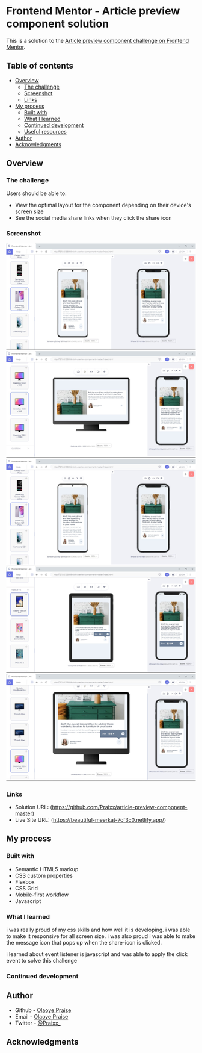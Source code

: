 # Frontend Mentor - Article preview component solution

This is a solution to the [Article preview component challenge on Frontend Mentor](https://www.frontendmentor.io/challenges/article-preview-component-dYBN_pYFT). 

## Table of contents

- [Overview](#overview)
  - [The challenge](#the-challenge)
  - [Screenshot](#screenshot)
  - [Links](#links)
- [My process](#my-process)
  - [Built with](#built-with)
  - [What I learned](#what-i-learned)
  - [Continued development](#continued-development)
  - [Useful resources](#useful-resources)
- [Author](#author)
- [Acknowledgments](#acknowledgments)



## Overview

### The challenge

Users should be able to:

- View the optimal layout for the component depending on their device's screen size
- See the social media share links when they click the share icon

### Screenshot

![](screenshot1.jpg)
![Alt text](<Screenshot 4-1.jpg>) 
![Alt text](Screenshot1-1.jpg)
![Alt text](Screenshot2-1.jpg) 
![Alt text](Screenshot3-1.jpg)

### Links

- Solution URL: (https://github.com/Praixx/article-preview-component-master)
- Live Site URL: (https://beautiful-meerkat-7cf3c0.netlify.app/)

## My process

### Built with

- Semantic HTML5 markup
- CSS custom properties
- Flexbox
- CSS Grid
- Mobile-first workflow
- Javascript

### What I learned

i was really proud of my css skills and how well it is developing.
i was able to make it responsive for all screen size.
i was also proud i was able to make the message icon that pops up when the share-icon is clicked.

i learned about event listener is javascript and was able to apply the click event to solve this challenge

### Continued development


## Author

- Github - [Olaoye Praise](https://github.com/Praixx)
- Email - [Olaoye Praise](praix1y@gmail.com)
- Twitter - [@Praixx_](https://www.twitter.com/Praixx_)



## Acknowledgments


